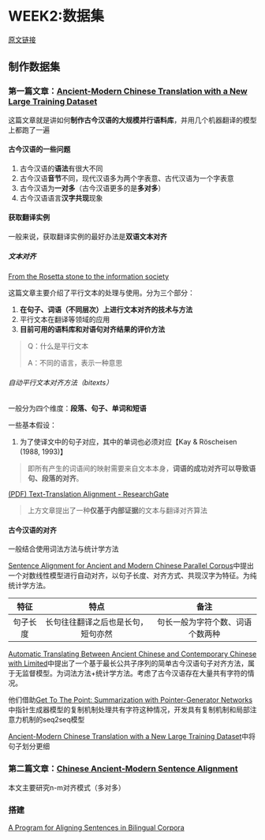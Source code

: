 # WEEK2:数据集
[原文链接](https://hhhfccz.github.io/2020/10/03/%E8%87%AA%E7%84%B6%E8%AF%AD%E8%A8%80%E5%A4%84%E7%90%86/#WEEK2-%E6%95%B0%E6%8D%AE%E9%9B%86)  

## 制作数据集

### 第一篇文章：[Ancient-Modern Chinese Translation with a New Large Training Dataset](https://arxiv.org/pdf/1808.03738.pdf)

这篇文章就是讲如何**制作古今汉语的大规模并行语料库**，并用几个机器翻译的模型上都跑了一遍

#### 古今汉语的一些问题

1. 古今汉语的**语法**有很大不同
2. 古今汉语**音节**不同，现代汉语多为两个字表意、古代汉语为一个字表意
3. 古今汉语为**一对多**（古今汉语更多的是**多对多**）
4. 古今汉语语言**汉字共现**现象

#### 获取翻译实例

一般来说，获取翻译实例的最好办法是**双语文本对齐**

##### 文本对齐

[From the Rosetta stone to the information society](http://p2.qsclub.cn/bak/index.php?_proxurl=aHR0cDovL2NpdGVzZWVyeC5pc3QucHN1LmVkdS92aWV3ZG9jL2Rvd25sb2FkP2RvaT0xMC4xLjEuMTMuNTI0MCZyZXA9cmVwMSZ0eXBlPXBkZg%3D%3D&_proxfl=1eb)

这篇文章主要介绍了平行文本的处理与使用。分为三个部分：

1. **在句子、词语（不同层次）上进行文本对齐的技术与方法**
2. 平行文本在翻译等领域的应用
3. **目前可用的语料库和对语句对齐结果的评价方法**

> Q：什么是平行文本
>
> A：不同的语言，表示一种意思

###### 自动平行文本对齐方法（bitexts）

一般分为四个维度：**段落、句子、单词和短语**

一些基本假设：

1. 为了使译文中的句子对应，其中的单词也必须对应【Kay & Röscheisen (1988, 1993)】

> 即所有产生的词语间的映射需要来自文本本身，**词语的成功对齐可以导致语句、段落的对齐**。

[(PDF) Text-Translation Alignment - ResearchGate](https://www.researchgate.net/publication/220355417_Text-Translation_Alignment)

> 上方文章提出了一种**仅基于内部证据**的文本与翻译对齐算法

#### 古今汉语的对齐

一般结合使用词法方法与统计学方法

[Sentence Alignment for Ancient and Modern Chinese Parallel Corpus](https://www.researchgate.net/publication/287093608_Sentence_Alignment_for_Ancient_and_Modern_Chinese_Parallel_Corpus)中提出一个对数线性模型进行自动对齐，以句子长度、对齐方式、共现汉字为特征。为纯统计学方法。

|   特征   |                特点                |               备注               |
| :------: | :--------------------------------: | :------------------------------: |
| 句子长度 | 长句往往翻译之后也是长句，短句亦然 | 句长一般为字符个数、词语个数两种 |

[Automatic Translating Between Ancient Chinese and Contemporary Chinese with Limited](https://arxiv.org/pdf/1803.01557.pdf)中提出了一个基于最长公共子序列的简单古今汉语句子对齐方法，属于无监督模型。为词法方法+统计学方法。考虑了古今汉语存在大量共有字符的情况。

他们借助[Get To The Point: Summarization with Pointer-Generator Networks](http://proxy.qsclub.cn/index.php?_proxurl=aHR0cHM6Ly93d3cuYWNsd2ViLm9yZy9hbnRob2xvZ3kvUDE3LTEwOTkucGRm)中指针生成器模型的复制机制处理共有字符这种情况，开发具有复制机制和局部注意力机制的seq2seq模型

[Ancient-Modern Chinese Translation with a New Large Training Dataset](https://arxiv.org/pdf/1808.03738.pdf)中将句子划分更细

### 第二篇文章：[Chinese Ancient-Modern Sentence Alignment](http://p2.qsclub.cn/bak/index.php?_proxurl=aHR0cHM6Ly93d3cucmVzZWFyY2hnYXRlLm5ldC9wdWJsaWNhdGlvbi8yMjA4NTkyNTZfQ2hpbmVzZV9BbmNpZW50LU1vZGVybl9TZW50ZW5jZV9BbGlnbm1lbnQ%3D&_proxfl=1eb)

本文主要研究n-m对齐模式（多对多）

### 搭建

[A Program for Aligning Sentences in Bilingual Corpora](https://www.aclweb.org/anthology/J93-1004.pdf)
